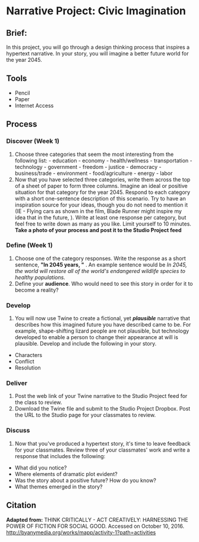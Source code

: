 # Narrative Project: Civic Imagination

## Brief:

In this project, you will go through a design thinking process that inspires a hypertext narrative. In your story, you will imagine a better future world for the year 2045.

## Tools
- Pencil
- Paper
- Internet Access

## Process

### Discover (Week 1)
  1. Choose three categories that seem the most interesting from the following list:
    - education
    - economy
    - health/wellness
    - transportation
    - technology
    - government
    - freedom
    - justice
    - democracy
    - business/trade
    - environment
    - food/agriculture
    - energy
    - labor
  2. Now that you have selected three categories, write them across the top of a sheet of paper to form three columns. Imagine an ideal or positive situation for that category for the year 2045. Respond to each category with a short one-sentence description of this scenario. Try to have an inspiration source for your ideas, though you do not need to mention it (IE - Flying cars as shown in the film, Blade Runner might inspire my idea that in the future, ). Write at least one response per category, but feel free to write down as many as you like. Limit yourself to 10 minutes. **Take a photo of your process and post it to the Studio Project feed**

### Define (Week 1)

1. Choose one of the category responses. Write the response as a short sentence, **"In 2045 years, "** . An example sentence would be *In 2045, the world will restore all of the world's endangered wildlife species to healthy populations.*
2. Define your **audience**. Who would need to see this story in order for it to become a reality?

### Develop

1. You will now use Twine to create a fictional, yet ***plausible*** narrative that describes how this imagined future you have described came to be. For example, shape-shifting lizard people are not plausible, but technology developed to enable a person to change their appearance at will is plausible. Develop and include the following in your story.
  -  Characters
  -  Conflict
  -  Resolution

### Deliver

1. Post the web link of your Twine narrative to the Studio Project feed for the class to review.
2. Download the Twine file and submit to the Studio Project Dropbox. Post the URL to the Studio page for your classmates to review.

### Discuss

1. Now that you've produced a hypertext story, it's time to leave feedback for your classmates. Review three of your classmates' work and write a response that includes the following: 
  - What did you notice?
  - Where elements of dramatic plot evident?
  - Was the story about a positive future? How do you know?
  - What themes emerged in the story?

## Citation
**Adapted from:** THINK CRITICALLY - ACT CREATIVELY: HARNESSING THE POWER OF FICTION FOR SOCIAL GOOD. Accessed on October 10, 2016. http://byanymedia.org/works/mapp/activity-1?path=activities